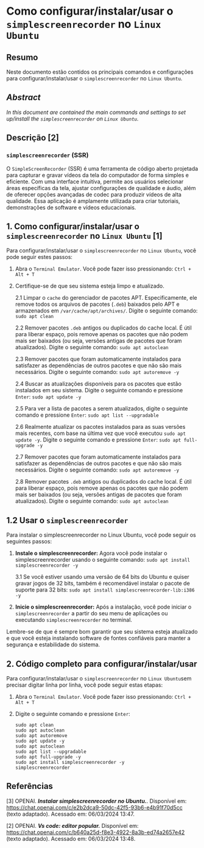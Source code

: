 # Como configurar/instalar/usar o `simplescreenrecorder` no `Linux Ubuntu`

## Resumo

Neste documento estão contidos os principais comandos e configurações para configurar/instalar/usar o `simplescreenrecorder` no `Linux Ubuntu`.

## _Abstract_

_In this document are contained the main commands and settings to set up/install the `simplescreenrecorder` on `Linux Ubuntu`._


## Descrição [2]

### `simplescreenrecorder` (SSR)

O `SimpleScreenRecorder` (SSR) é uma ferramenta de código aberto projetada para capturar e gravar vídeos da tela do computador de forma simples e eficiente. Com uma interface intuitiva, permite aos usuários selecionar áreas específicas da tela, ajustar configurações de qualidade e áudio, além de oferecer opções avançadas de codec para produzir vídeos de alta qualidade. Essa aplicação é amplamente utilizada para criar tutoriais, demonstrações de software e vídeos educacionais.


## 1. Como configurar/instalar/usar o `simplescreenrecorder` no `Linux Ubuntu` [1]

Para configurar/instalar/usar o `simplescreenrecorder` no `Linux Ubuntu`, você pode seguir estes passos:

1. Abra o `Terminal Emulator`. Você pode fazer isso pressionando: `Ctrl + Alt + T`

2. Certifique-se de que seu sistema esteja limpo e atualizado.

    2.1 Limpar o `cache` do gerenciador de pacotes APT. Especificamente, ele remove todos os arquivos de pacotes (`.deb`) baixados pelo APT e armazenados em `/var/cache/apt/archives/`. Digite o seguinte comando: `sudo apt clean` 
    
    2.2 Remover pacotes `.deb` antigos ou duplicados do cache local. É útil para liberar espaço, pois remove apenas os pacotes que não podem mais ser baixados (ou seja, versões antigas de pacotes que foram atualizados). Digite o seguinte comando: `sudo apt autoclean`

    2.3 Remover pacotes que foram automaticamente instalados para satisfazer as dependências de outros pacotes e que não são mais necessários. Digite o seguinte comando: `sudo apt autoremove -y`

    2.4 Buscar as atualizações disponíveis para os pacotes que estão instalados em seu sistema. Digite o seguinte comando e pressione `Enter`: `sudo apt update -y`

    2.5 Para ver a lista de pacotes a serem atualizados, digite o seguinte comando e pressione `Enter`:  `sudo apt list --upgradable`

    2.6 Realmente atualizar os pacotes instalados para as suas versões mais recentes, com base na última vez que você executou `sudo apt update -y`. Digite o seguinte comando e pressione `Enter`: `sudo apt full-upgrade -y`

    2.7 Remover pacotes que foram automaticamente instalados para satisfazer as dependências de outros pacotes e que não são mais necessários. Digite o seguinte comando: `sudo apt autoremove -y`

    2.8 Remover pacotes `.deb` antigos ou duplicados do cache local. É útil para liberar espaço, pois remove apenas os pacotes que não podem mais ser baixados (ou seja, versões antigas de pacotes que foram atualizados). Digite o seguinte comando: `sudo apt autoclean`

## 1.2 Usar o `simplescreenrecorder`

Para instalar o simplescreenrecorder no Linux Ubuntu, você pode seguir os seguintes passos:

1. **Instale o simplescreenrecorder:** Agora você pode instalar o simplescreenrecorder usando o seguinte comando: `sudo apt install simplescreenrecorder -y`

    3.1 Se você estiver usando uma versão de 64 bits do Ubuntu e quiser gravar jogos de 32 bits, também é recomendável instalar o pacote de suporte para 32 bits: `sudo apt install simplescreenrecorder-lib:i386 -y`

2. **Inicie o simplescreenrecorder:** Após a instalação, você pode iniciar o `simplescreenrecorder` a partir do seu menu de aplicações ou executando `simplescreenrecorder` no terminal.

Lembre-se de que é sempre bom garantir que seu sistema esteja atualizado e que você esteja instalando software de fontes confiáveis para manter a segurança e estabilidade do sistema.

## 2. Código completo para configurar/instalar/usar

Para configurar/instalar/usar o `simplescreenrecorder` no `Linux Ubuntu`sem precisar digitar linha por linha, você pode seguir estas etapas:

1. Abra o `Terminal Emulator`. Você pode fazer isso pressionando: `Ctrl + Alt + T`

2. Digite o seguinte comando e pressione `Enter`:

    ```
    sudo apt clean
    sudo apt autoclean
    sudo apt autoremove
    sudo apt update -y
    sudo apt autoclean
    sudo apt list --upgradable
    sudo apt full-upgrade -y
    sudo apt install simplescreenrecorder -y
    simplescreenrecorder
    ```


## Referências

[3] OPENAI. ***Instalar simplescreenrecorder no Ubuntu.***. Disponível em: <https://chat.openai.com/c/e2b2dca9-50dc-42f5-93b6-e4b91f70d5cc> (texto adaptado). Acessado em: 06/03/2024 13:47.

[2] OPENAI. ***Vs code: editor popular.*** Disponível em: <https://chat.openai.com/c/b640a25d-f8e3-4922-8a3b-ed74a2657e42> (texto adaptado). Acessado em: 06/03/2024 13:48.


